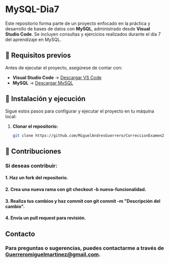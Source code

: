 # MySQL-Dia7  

Este repositorio forma parte de un proyecto enfocado en la práctica y desarrollo de bases de datos con **MySQL**, administrado desde **Visual Studio Code**. Se incluyen consultas y ejercicios realizados durante el día 7 del aprendizaje en MySQL.  

## 🚀 Requisitos previos  

Antes de ejecutar el proyecto, asegúrese de contar con:  

- **Visual Studio Code** → [Descargar VS Code](https://code.visualstudio.com/)  
- **MySQL** → [Descargar MySQL](https://www.mysql.com/downloads/)  

## 👅 Instalación y ejecución  

Sigue estos pasos para configurar y ejecutar el proyecto en tu máquina local:  

1. **Clonar el repositorio:**
   ```bash
   git clone https://github.com/MiguelAndresGuerrero/CorreccionExamen2.git

## 🤝 Contribuciones
### Si deseas contribuir:

#### 1. Haz un fork del repositorio.
#### 2. Crea una nueva rama con git checkout -b nueva-funcionalidad.
#### 3. Realiza tus cambios y haz commit con git commit -m "Descripción del cambio".
#### 4. Envía un pull request para revisión.
   
## Contacto
### Para preguntas o sugerencias, puedes contactarme a través de Guerreromiguelmartinez@gmail.com.
